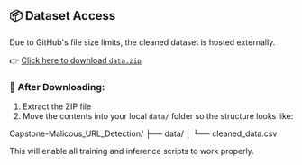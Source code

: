 ## 📦 Dataset Access

Due to GitHub's file size limits, the cleaned dataset is hosted externally.

👉 [Click here to download `data.zip`](https://drive.google.com/uc?export=download&id=1BzMe8ytPo7gH7h6qhYh2U4CdXEmMn_vg)

### 📂 After Downloading:
1. Extract the ZIP file
2. Move the contents into your local `data/` folder so the structure looks like:


Capstone-Malicous_URL_Detection/
├── data/
│ └── cleaned_data.csv

This will enable all training and inference scripts to work properly.
